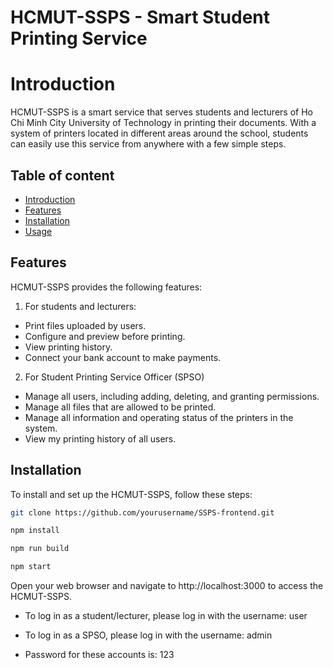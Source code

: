 
# HCMUT-SSPS - Smart Student Printing Service
# Introduction
HCMUT-SSPS is a smart service that serves students and lecturers of Ho Chi Minh City University of Technology in printing their documents.
With a system of printers located in different areas around the school, students can easily use this service from anywhere with a few simple steps.


## Table of content

- [Introduction](#introduction)
- [Features](#features)
- [Installation](#installation)
- [Usage](#usage)
## Features
HCMUT-SSPS provides the following features:

1. For students and lecturers:
- Print files uploaded by users.
- Configure and preview before printing.
- View printing history.
- Connect your bank account to make payments.

2. For Student Printing Service Officer (SPSO)
- Manage all users, including adding, deleting, and granting permissions.
- Manage all files that are allowed to be printed.
- Manage all information and operating status of the printers in the system.
- View my printing history of all users.

## Installation

To install and set up the HCMUT-SSPS, follow these steps:

```bash
git clone https://github.com/yourusername/SSPS-frontend.git
```

```bash
npm install
```

```bash
npm run build
```

```bash
npm start
```
Open your web browser and navigate to http://localhost:3000 to access the HCMUT-SSPS.

- To log in as a student/lecturer, please log in with the username: user

- To log in as a SPSO, please log in with the username: admin

- Password for these accounts is: 123
